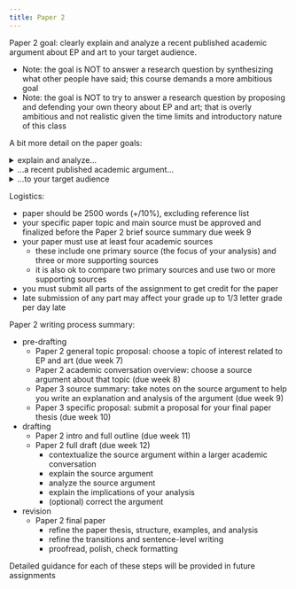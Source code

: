 ```yaml
---
title: Paper 2
---
```


<!-- Paper 2 overview -->

Paper 2 goal: clearly explain and analyze a recent published academic argument about EP and art to your target audience.

- Note: the goal is NOT to answer a research question by synthesizing what other people have said; this course demands a more ambitious goal
- Note: the goal is NOT to try to answer a research question by proposing and defending your own theory about EP and art; that is overly ambitious and not realistic given the time limits and introductory nature of this class

A bit more detail on the paper goals:

<details><summary>explain and analyze...</summary>

- explain the source's attempted contribution to an ongoing academic conversanion
- analyze some specific aspect of that argument in a way that adds to the academic conversation by telling your reader what you think/how they should think about your source (and, optionally and if appropriate, a way the argument could be improved)
- even more detail: To successfully write Paper 2, your paper will analyze a specific part of your source's argument, which requires you to complete a number of tasks. Below I've listed these tasks to give you an overview of the process. The tasks are:
	- identify the academic conversation the source is aiming to participate in
	- understand the source's argument regarding this conversation ("they say")
	- summarize the source argument broadly in order to orient the reader to the specific part of the argument you want to challenge
	- summarize the specific part of the argument you want to analyze (this part doesn't have to be an individual claim, it can be a main point of the argument, or an idea or concept, or the significance of the argument, etc.)
	- analyze the argument to identify some way you can add to the conversation
	- make a claim (your thesis) evaluating, correcting, and/or extending about some specific and limited part of the source argument ("I say")
	- support your claim with reasoning (explanation and analysis) and evidence (quotations from and paraphrases of the source and/or from other sources)
	- explain why your thesis is significant to and/or adds to the academic conversation (note that I am not asking you to show that your challenge is significant to the world at large or to social policy or anything like that)

</details>

<details><summary>...a recent published academic argument...</summary>

- "recent" means within the last ten years (exceptions can be made, just ask, but at least try to find more recent rather than less)
- academic sources do not include personal webpages, Wikipedia, or most blogs (exceptions exist)
- academic sources include books and journals published by a university press or an academic press
- academic presses that are not university presses include:
	- Elsevier
	- Springer
	- Wiley-Blackwell
	- Taylor & Francis
	- Sage Publications
	- Palgrave Macmillan
	- Brill
	- Routledge
	- De Gruyter
	- Nature Publishing Group
	- PLOS (Public Library of Science)
	- The Royal Society

</details>

<details><summary>...to your target audience</summary>

- your target audience is an NUSC student without expertise in your topic

</details>

Logistics:

- paper should be 2500 words (+/10%), excluding reference list
- your specific paper topic and main source must be approved and finalized before the Paper 2 brief source summary due week 9
- your paper must use at least four academic sources
	- these include one primary source (the focus of your analysis) and three or more supporting sources
	- it is also ok to compare two primary sources and use two or more supporting sources
- you must submit all parts of the assignment to get credit for the paper
- late submission of any part may affect your grade up to 1/3 letter grade per day late

Paper 2 writing process summary:

- pre-drafting
	- Paper 2 general topic proposal: choose a topic of interest related to EP and art (due week 7)
	- Paper 2 academic conversation overview: choose a source argument about that topic (due week 8)
	- Paper 3 source summary: take notes on the source argument to help you write an explanation and analysis of the argument (due week 9)
	- Paper 3 specific proposal: submit a proposal for your final paper thesis (due week 10)
- drafting
	- Paper 2 intro and full outline (due week 11)
	- Paper 2 full draft (due week 12)
		- contextualize the source argument within a larger academic conversation
		- explain the source argument
		- analyze the source argument
		- explain the implications of your analysis
		- (optional) correct the argument
- revision
	- Paper 2 final paper
		- refine the paper thesis, structure, examples, and analysis
		- refine the transitions and sentence-level writing
		- proofread, polish, check formatting

Detailed guidance for each of these steps will be provided in future assignments
